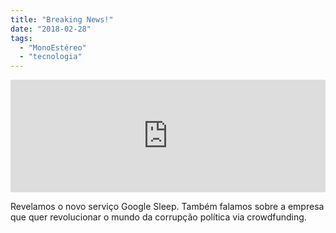 ```yaml
---
title: "Breaking News!"
date: "2018-02-28"
tags: 
  - "MonoEstéreo"
  - "tecnologia"
---
```


<iframe style="width: 100%; height: 180px;" src="https://anchor.fm/monoestereo/embed/episodes/Breaking-News-e149rq" width="100%" height="180px" frameborder="0" scrolling="no"></iframe>

Revelamos o novo serviço Google Sleep. Também falamos sobre a empresa que quer revolucionar o mundo da corrupção política via crowdfunding.
